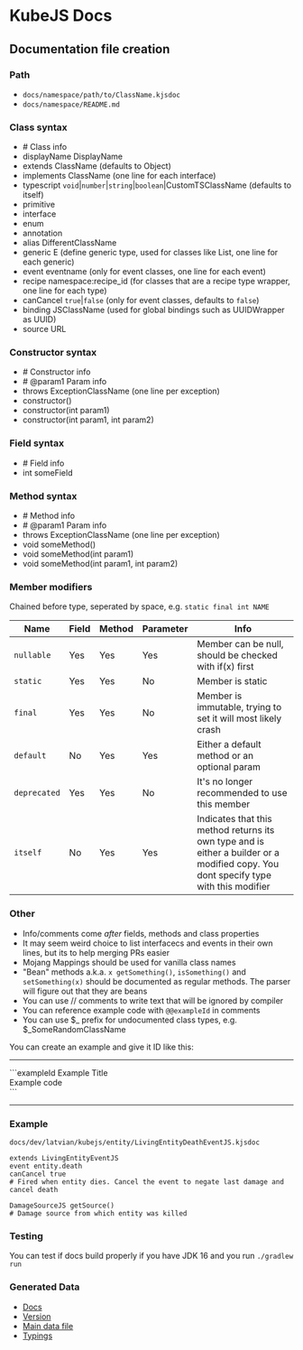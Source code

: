 # KubeJS Docs

## Documentation file creation

### Path

- `docs/namespace/path/to/ClassName.kjsdoc`
- `docs/namespace/README.md`

### Class syntax

- \# Class info
- displayName DisplayName
- extends ClassName (defaults to Object)
- implements ClassName (one line for each interface)
- typescript `void`|`number`|`string`|`boolean`|CustomTSClassName (defaults to itself)
- primitive
- interface
- enum
- annotation
- alias DifferentClassName
- generic E (define generic type, used for classes like List<E>, one line for each generic)
- event eventname (only for event classes, one line for each event)
- recipe namespace:recipe_id (for classes that are a recipe type wrapper, one line for each type)
- canCancel `true`|`false` (only for event classes, defaults to `false`)
- binding JSClassName (used for global bindings such as UUIDWrapper as UUID)
- source URL

### Constructor syntax

- \# Constructor info
- \# @param1 Param info
- throws ExceptionClassName (one line per exception)
- constructor()
- constructor(int param1)
- constructor(int param1, int param2)

### Field syntax

- \# Field info
- int someField

### Method syntax

- \# Method info
- \# @param1 Param info
- throws ExceptionClassName (one line per exception)
- void someMethod()
- void someMethod(int param1)
- void someMethod(int param1, int param2)

### Member modifiers

Chained before type, seperated by space, e.g. `static final int NAME`

| Name | Field | Method | Parameter | Info |
|---|---|---|---|---|
| `nullable` | Yes | Yes | Yes | Member can be null, should be checked with if(x) first |
| `static` | Yes | Yes | No | Member is static |
| `final` | Yes | Yes | No | Member is immutable, trying to set it will most likely crash |
| `default` | No | Yes | Yes | Either a default method or an optional param |
| `deprecated` | Yes | Yes | No | It's no longer recommended to use this member |
| `itself` | No | Yes | Yes | Indicates that this method returns its own type and is either a builder or a modified copy. You dont specify type with this modifier |

### Other

- Info/comments come *after* fields, methods and class properties
- It may seem weird choice to list interfacecs and events in their own lines, but its to help merging PRs easier
- Mojang Mappings should be used for vanilla class names
- "Bean" methods a.k.a. `x getSomething()`, `isSomething()` and `setSomething(x)` should be documented as regular methods. The parser will figure out that they are beans
- You can use // comments to write text that will be ignored by compiler
- You can reference example code with `@@exampleId` in comments
- You can use $_ prefix for undocumented class types, e.g. $_SomeRandomClassName

You can create an example and give it ID like this:

---

\```exampleId Example Title
<br>
Example code
<br>
\```

---

### Example

`docs/dev/latvian/kubejs/entity/LivingEntityDeathEventJS.kjsdoc`

```
extends LivingEntityEventJS
event entity.death
canCancel true
# Fired when entity dies. Cancel the event to negate last damage and cancel death

DamageSourceJS getSource()
# Damage source from which entity was killed
```

### Testing

You can test if docs build properly if you have JDK 16 and you run `./gradlew run`

### Generated Data

- [Docs](https://wiki.kubejs.com)
- [Version](https://wiki.kubejs.com/version.txt)
- [Main data file](https://wiki.kubejs.com/data.json)
- [Typings](https://wiki.kubejs.com/index.d.ts)